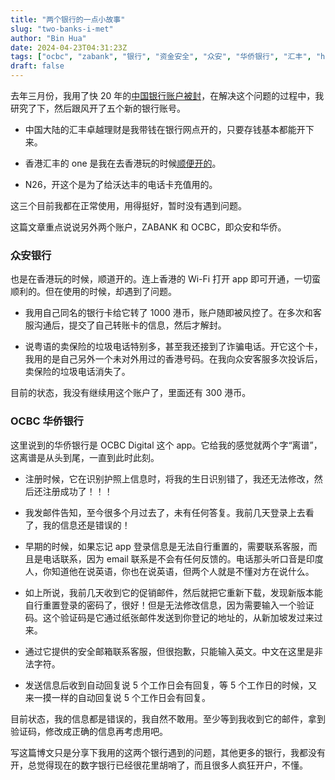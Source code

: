 ```yaml
---
title: "两个银行的一点小故事"
slug: "two-banks-i-met"
author: "Bin Hua"
date: 2024-04-23T04:31:23Z
tags: ["ocbc", "zabank", "银行", "资金安全", "众安", "华侨银行", "汇丰", "hsbc"]
draft: false
---
```


去年三月份，我用了快 20 年的[中国银行账户被封](https://tourcoder.com/my-bank-account-got-blocked/)，在解决这个问题的过程中，我研究了下，然后跟风开了五个新的银行账号。

- 中国大陆的汇丰卓越理财是我带钱在银行网点开的，只要存钱基本都能开下来。

- 香港汇丰的 one 是我在去香港玩的时候[顺便开的](https://tourcoder.com/an-account-opening-experience-with-hsbc-in-hong-kong-that-cannot-be-used-as-a-reference/)。

- N26，开这个是为了给沃达丰的电话卡充值用的。

这三个目前我都在正常使用，用得挺好，暂时没有遇到问题。

这篇文章重点说说另外两个账户，ZABANK 和 OCBC，即众安和华侨。

### 众安银行

也是在香港玩的时候，顺道开的。连上香港的 Wi-Fi 打开 app 即可开通，一切蛮顺利的。但在使用的时候，却遇到了问题。

- 我用自己同名的银行卡给它转了 1000 港币，账户随即被风控了。在多次和客服沟通后，提交了自己转账卡的信息，然后才解封。

- 说粤语的卖保险的垃圾电话特别多，甚至我还接到了诈骗电话。开它这个卡，我用的是自己另外一个未对外用过的香港号码。在我向众安客服多次投诉后，卖保险的垃圾电话消失了。

目前的状态，我没有继续用这个账户了，里面还有 300 港币。

### OCBC 华侨银行

这里说到的华侨银行是 OCBC Digital 这个 app。它给我的感觉就两个字“离谱”，这离谱是从头到尾，一直到此时此刻。

- 注册时候，它在识别护照上信息时，将我的生日识别错了，我还无法修改，然后还注册成功了！！！

- 我发邮件告知，至今很多个月过去了，未有任何答复。我前几天登录上去看了，我的信息还是错误的！

- 早期的时候，如果忘记 app 登录信息是无法自行重置的，需要联系客服，而且是电话联系，因为 email 联系是不会有任何反馈的。电话那头听口音是印度人，你知道他在说英语，你也在说英语，但两个人就是不懂对方在说什么。

- 如上所说，我前几天收到它的促销邮件，然后就把它重新下载，发现新版本能自行重置登录的密码了，很好！但是无法修改信息，因为需要输入一个验证码。这个验证码是它通过纸张邮件发送到你登记的地址的，从新加坡发过来过来。

- 通过它提供的安全邮箱联系客服，但很抱歉，只能输入英文。中文在这里是非法字符。

- 发送信息后收到自动回复说 5 个工作日会有回复，等 5 个工作日的时候，又来一摸一样的自动回复说 5 个工作日会有回复。

目前状态，我的信息都是错误的，我自然不敢用。至少等到我收到它的邮件，拿到验证码，修改成正确的信息再考虑用吧。

写这篇博文只是分享下我用的这两个银行遇到的问题，其他更多的银行，我都没有开，总觉得现在的数字银行已经很花里胡哨了，而且很多人疯狂开户，不懂。